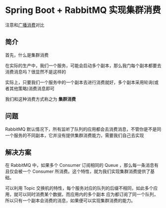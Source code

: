# Spring Boot + RabbitMQ 实现集群消费

注意和[广播消费](../spring-boot-mq-rabbit-consumer-broadcast/README.md)对比

## 简介

首先，什么是集群消费

在实际的生产中，我们一个服务，可能会启动多个副本，那么我门每个副本都要去消费消息吗？很显然不是这样的

实际上，只要我们一个服务中的一个副本去进行消费就好，多个副本采用轮询(或者其他策略)消费消息即可

我们和这种消费方式称之为 **集群消费**

## 问题

RabbitMQ 默认情况下，所有监听了队列的应用都会去消费消息，不管你是不是同一个服务的不同副本，它并没有提供集群消费能力，需要我们自己去实现

## 解决方案
在 RabbitMQ 中，如果多个 Consumer 订阅相同的 Queue ，那么每一条消息有且仅会被一个 Consumer 所消费。这个特性，就为我们实现集群消费提供了基础。

可以利用 Topic 交换机的特性，每个服务对应的队列的后缀不相同，如此多个应用，就可以同时消费某个数据，而应用内的多个副本
应为都订阅了同一个队列，所以只有一个副本会消费的消息，如果便可以实现集群消费的能力。






